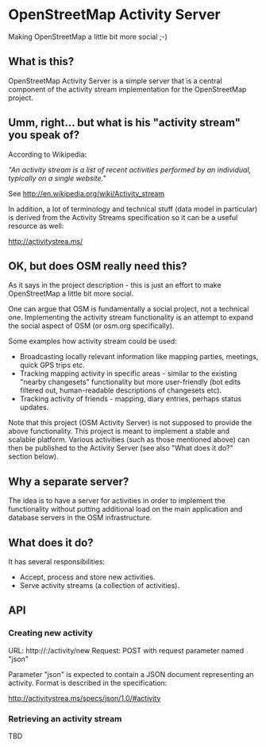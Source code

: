 OpenStreetMap Activity Server
=============================

Making OpenStreetMap a little bit more social ;-)

## What is this?

OpenStreetMap Activity Server is a simple server that is a central component of the activity stream implementation for the OpenStreetMap project.

## Umm, right... but what is his "activity stream" you speak of?

According to Wikipedia:

*"An activity stream is a list of recent activities performed by an individual, typically on a single website."*

See http://en.wikipedia.org/wiki/Activity_stream

In addition, a lot of terminology and technical stuff (data model in particular) is derived from the Activity Streams specification so it can be a useful resource as well:

http://activitystrea.ms/

## OK, but does OSM really need this?

As it says in the project description - this is just an effort to make OpenStreetMap a little bit more social.

One can argue that OSM is fundamentally a social project, not a technical one. Implementing the activity stream functionality is an attempt to expand the social aspect of OSM (or osm.org specifically).

Some examples how activity stream could be used:

* Broadcasting locally relevant information like mapping parties, meetings, quick GPS trips etc.
* Tracking mapping activity in specific areas - similar to the existing "nearby changesets" functionality but more user-friendly (bot edits filtered out, human-readable descriptions of changesets etc).
* Tracking activity of friends - mapping, diary entries, perhaps status updates.

Note that this project (OSM Activity Server) is not supposed to provide the above functionality. This project is meant to implement a stable and scalable platform. Various activities (such as those mentioned above) can then be published to the Activity Server (see also "What does it do?" section below).

## Why a separate server?

The idea is to have a server for activities in order to implement the functionality without putting additional load on the main application and database servers in the OSM infrastructure.

## What does it do?

It has several responsibilities:

* Accept, process and store new activities.
* Serve activity streams (a collection of activities).

## API

### Creating new activity

URL: http://<hostname>:<port>/activity/new
Request: POST with request parameter named "json"

Parameter "json" is expected to contain a JSON document representing an activity. Format is described in the specification:

http://activitystrea.ms/specs/json/1.0/#activity

### Retrieving an activity stream

TBD
